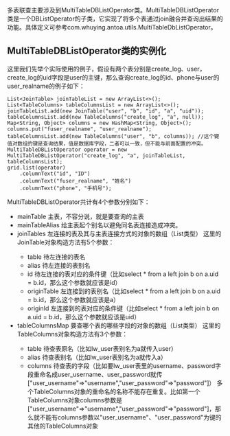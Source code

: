 多表联查主要涉及到MultiTableDBListOperator类。MultiTableDBListOperator类是一个DBListOperator的子类，它实现了将多个表通过join融合并查询出结果的功能。具体定义可参考com.whuying.antoa.utils.MultiTableDbListOperator。
## MultiTableDBListOperator类的实例化
这里我们先举个实际使用的例子，假设有两个表分别是create_log、user，create_log的uid字段是user的主键，那么查询create_log的id、phone与user的user_realname的例子如下：
```
List<JoinTable> joinTableList = new ArrayList<>();
List<TableColumns> tableColumnsList = new ArrayList<>();
joinTableList.add(new JoinTable("user", "b", "id", "a", "uid"));
tableColumnsList.add(new TableColumns("create_log", "a", null));
Map<String, Object> columns = new HashMap<String, Object>();
columns.put("fuser_realname", "user_realname");
tableColumnsList.add(new TableColumns("user", "b", columns)); //这个键值对数组的键是查询结果，值是数据库字段，二者可以一致，但不能与前面配置的冲突。
MultiTableDBListOperator operator = new MultiTableDBListOperator("create_log", "a", joinTableList, tableColumnsList);
grid.list(operator)
    .columnText("id", "ID")
    .columnText("fuser_realname", "姓名")
    .columnText("phone", "手机号");
```
MultiTableDBListOperator共计有4个参数分别如下：
* mainTable 主表，不容分说，就是要查询的主表
* mainTableAlias 给主表起个别名以避免同名表连接造成冲突。
* joinTables 左连接的表及其与主表连接方式的对象的数组（List<JoinTable>类型）
	这里的JoinTable对象构造方法有5个参数：
	- table 待左连接的表名
    - alias 待左连接的表别名
    - id 待左连接的表对应的条件键（比如select * from a left join b on a.uid = b.id，那么这个参数就应该是id）
    - originTable 左连接到的表别名（比如select * from a left join b on a.uid = b.id，那么这个参数就应该是a）
    - originId 左连接到的表对应的条件键（比如select * from a left join b on a.uid = b.id，那么这个参数就应该是uid）
* tableColumnsMap 要查哪个表的哪些字段的对象的数组（List<TableColumns>类型）
	这里的TableColumns对象构造方法有3个参数：
	- table 待查表原名（比如lw_user表别名为a就传入user）
	- alias 待查表别名（比如lw_user表别名为a就传入a）
	- columns 待查表的字段（比如要lw_user表里的username、password字段重命名成user_username、user_password就传["user_username"=>"username","user_password"=>"password"]）
	多个TableColumns对象的重命名的名称不能存在重复。比如第一个TableColumns对象columns参数是["user_username"=>"username","user_password"=>"password"]，那么就不能有columns参数以"user_username"、"user_password"为键的其他的TableColumns对象